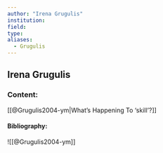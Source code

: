 ```yaml
---
author: "Irena Grugulis"
institution:
field:
type:
aliases:
  - Grugulis
---
```


## Irena Grugulis

### Content:
[[@Grugulis2004-ym|What’s Happening To ‘skill’?]]

#### Bibliography:

![[@Grugulis2004-ym]]